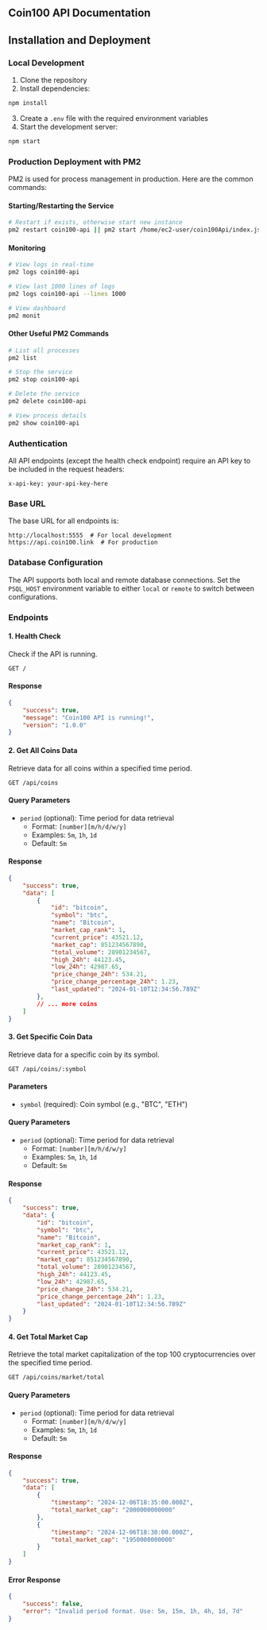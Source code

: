 
## Coin100 API Documentation

## Installation and Deployment

### Local Development
1. Clone the repository
2. Install dependencies:
```bash
npm install
```
3. Create a `.env` file with the required environment variables
4. Start the development server:
```bash
npm start
```

### Production Deployment with PM2
PM2 is used for process management in production. Here are the common commands:

#### Starting/Restarting the Service
```bash
# Restart if exists, otherwise start new instance
pm2 restart coin100-api || pm2 start /home/ec2-user/coin100Api/index.js --name "coin100-api"
```

#### Monitoring
```bash
# View logs in real-time
pm2 logs coin100-api

# View last 1000 lines of logs
pm2 logs coin100-api --lines 1000

# View dashboard
pm2 monit
```

#### Other Useful PM2 Commands
```bash
# List all processes
pm2 list

# Stop the service
pm2 stop coin100-api

# Delete the service
pm2 delete coin100-api

# View process details
pm2 show coin100-api
```

### Authentication
All API endpoints (except the health check endpoint) require an API key to be included in the request headers:

```
x-api-key: your-api-key-here
```

### Base URL
The base URL for all endpoints is:
```
http://localhost:5555  # For local development
https://api.coin100.link  # For production
```

### Database Configuration
The API supports both local and remote database connections. Set the `PSQL_HOST` environment variable to either `local` or `remote` to switch between configurations.

### Endpoints

#### 1. Health Check
Check if the API is running.

```
GET /
```

#### Response
```json
{
    "success": true,
    "message": "Coin100 API is running!",
    "version": "1.0.0"
}
```

#### 2. Get All Coins Data
Retrieve data for all coins within a specified time period.

```
GET /api/coins
```

#### Query Parameters
- `period` (optional): Time period for data retrieval
  - Format: `[number][m/h/d/w/y]`
  - Examples: `5m`, `1h`, `1d`
  - Default: `5m`

#### Response
```json
{
    "success": true,
    "data": [
        {
            "id": "bitcoin",
            "symbol": "btc",
            "name": "Bitcoin",
            "market_cap_rank": 1,
            "current_price": 43521.12,
            "market_cap": 851234567890,
            "total_volume": 28901234567,
            "high_24h": 44123.45,
            "low_24h": 42987.65,
            "price_change_24h": 534.21,
            "price_change_percentage_24h": 1.23,
            "last_updated": "2024-01-10T12:34:56.789Z"
        },
        // ... more coins
    ]
}
```

#### 3. Get Specific Coin Data
Retrieve data for a specific coin by its symbol.

```
GET /api/coins/:symbol
```

#### Parameters
- `symbol` (required): Coin symbol (e.g., "BTC", "ETH")

#### Query Parameters
- `period` (optional): Time period for data retrieval
  - Format: `[number][m/h/d/w/y]`
  - Examples: `5m`, `1h`, `1d`
  - Default: `5m`

#### Response
```json
{
    "success": true,
    "data": {
        "id": "bitcoin",
        "symbol": "btc",
        "name": "Bitcoin",
        "market_cap_rank": 1,
        "current_price": 43521.12,
        "market_cap": 851234567890,
        "total_volume": 28901234567,
        "high_24h": 44123.45,
        "low_24h": 42987.65,
        "price_change_24h": 534.21,
        "price_change_percentage_24h": 1.23,
        "last_updated": "2024-01-10T12:34:56.789Z"
    }
}
```

#### 4. Get Total Market Cap
Retrieve the total market capitalization of the top 100 cryptocurrencies over the specified time period.

```
GET /api/coins/market/total
```

#### Query Parameters
- `period` (optional): Time period for data retrieval
  - Format: `[number][m/h/d/w/y]`
  - Examples: `5m`, `1h`, `1d`
  - Default: `5m`

#### Response
```json
{
    "success": true,
    "data": [
        {
            "timestamp": "2024-12-06T18:35:00.000Z",
            "total_market_cap": "2000000000000"
        },
        {
            "timestamp": "2024-12-06T18:30:00.000Z",
            "total_market_cap": "1950000000000"
        }
    ]
}
```

#### Error Response
```json
{
    "success": false,
    "error": "Invalid period format. Use: 5m, 15m, 1h, 4h, 1d, 7d"
}
```
